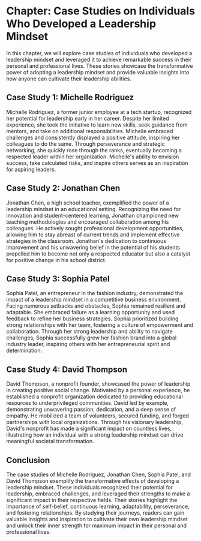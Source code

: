 Chapter: Case Studies on Individuals Who Developed a Leadership Mindset
=======================================================================

In this chapter, we will explore case studies of individuals who developed a leadership mindset and leveraged it to achieve remarkable success in their personal and professional lives. These stories showcase the transformative power of adopting a leadership mindset and provide valuable insights into how anyone can cultivate their leadership abilities.

**Case Study 1: Michelle Rodriguez**
------------------------------------

Michelle Rodriguez, a former junior employee at a tech startup, recognized her potential for leadership early in her career. Despite her limited experience, she took the initiative to learn new skills, seek guidance from mentors, and take on additional responsibilities. Michelle embraced challenges and consistently displayed a positive attitude, inspiring her colleagues to do the same. Through perseverance and strategic networking, she quickly rose through the ranks, eventually becoming a respected leader within her organization. Michelle's ability to envision success, take calculated risks, and inspire others serves as an inspiration for aspiring leaders.

**Case Study 2: Jonathan Chen**
-------------------------------

Jonathan Chen, a high school teacher, exemplified the power of a leadership mindset in an educational setting. Recognizing the need for innovation and student-centered learning, Jonathan championed new teaching methodologies and encouraged collaboration among his colleagues. He actively sought professional development opportunities, allowing him to stay abreast of current trends and implement effective strategies in the classroom. Jonathan's dedication to continuous improvement and his unwavering belief in the potential of his students propelled him to become not only a respected educator but also a catalyst for positive change in his school district.

**Case Study 3: Sophia Patel**
------------------------------

Sophia Patel, an entrepreneur in the fashion industry, demonstrated the impact of a leadership mindset in a competitive business environment. Facing numerous setbacks and obstacles, Sophia remained resilient and adaptable. She embraced failure as a learning opportunity and used feedback to refine her business strategies. Sophia prioritized building strong relationships with her team, fostering a culture of empowerment and collaboration. Through her strong leadership and ability to navigate challenges, Sophia successfully grew her fashion brand into a global industry leader, inspiring others with her entrepreneurial spirit and determination.

**Case Study 4: David Thompson**
--------------------------------

David Thompson, a nonprofit founder, showcased the power of leadership in creating positive social change. Motivated by a personal experience, he established a nonprofit organization dedicated to providing educational resources to underprivileged communities. David led by example, demonstrating unwavering passion, dedication, and a deep sense of empathy. He mobilized a team of volunteers, secured funding, and forged partnerships with local organizations. Through his visionary leadership, David's nonprofit has made a significant impact on countless lives, illustrating how an individual with a strong leadership mindset can drive meaningful societal transformation.

**Conclusion**
--------------

The case studies of Michelle Rodriguez, Jonathan Chen, Sophia Patel, and David Thompson exemplify the transformative effects of developing a leadership mindset. These individuals recognized their potential for leadership, embraced challenges, and leveraged their strengths to make a significant impact in their respective fields. Their stories highlight the importance of self-belief, continuous learning, adaptability, perseverance, and fostering relationships. By studying their journeys, readers can gain valuable insights and inspiration to cultivate their own leadership mindset and unlock their inner strength for maximum impact in their personal and professional lives.
